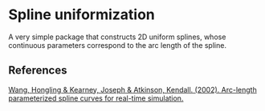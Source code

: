# Spline uniformization
A very simple package that constructs 2D uniform splines, whose continuous parameters 
correspond to the arc length of the spline.

[//]: # (## Description of the algorithm)

[//]: # (- **Input** : list of initial reference points and number of desired interpolation )

[//]: # (  points)

[//]: # (- **Step 1** : fit a spline with the initial reference points and compute the )

[//]: # (  lengths of each arc segment.)

[//]: # (- **Step 2** : find )

## References
[Wang, Hongling & Kearney, Joseph & Atkinson, Kendall. (2002). Arc-length 
parameterized spline curves for real-time simulation.](https://www.researchgate.net/publication/228718576_Arc-length_parameterized_spline_curves_for_real-time_simulation) 